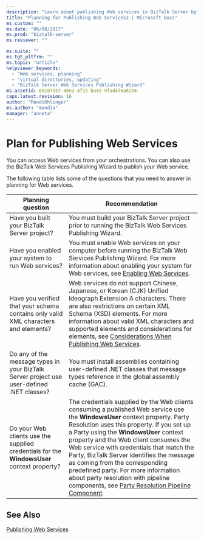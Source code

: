 ```yaml
---
description: "Learn about publishing Web services in BizTalk Server by using the BizTalk Web Services Publishing Wizard or by exposing orchestrations as Web services."
title: "Planning for Publishing Web Services2 | Microsoft Docs"
ms.custom: ""
ms.date: "06/08/2017"
ms.prod: "biztalk-server"
ms.reviewer: ""

ms.suite: ""
ms.tgt_pltfrm: ""
ms.topic: "article"
helpviewer_keywords: 
  - "Web services, planning"
  - "virtual directories, updating"
  - "BizTalk Server Web Services Publishing Wizard"
ms.assetid: 69107557-48e2-4f15-ba42-9fad476a8294
caps.latest.revision: 16
author: "MandiOhlinger"
ms.author: "mandia"
manager: "anneta"
---
```

# Plan for Publishing Web Services

You can access Web services from your orchestrations. You can also use the BizTalk Web Services Publishing Wizard to publish your Web service.  
  
The following table lists some of the questions that you need to answer in planning for Web services.  
  
|Planning question|Recommendation|  
|-----------------------|--------------------|  
|Have you built your BizTalk Server project?|You must build your BizTalk Server project prior to running the BizTalk Web Services Publishing Wizard.|  
|Have you enabled your system to run Web services?|You must enable Web services on your computer before running the BizTalk Web Services Publishing Wizard. For more information about enabling your system for Web services, see [Enabling Web Services](../core/enabling-web-services.md).|  
|Have you verified that your schema contains only valid XML characters and elements?|Web services do not support Chinese, Japanese, or Korean (CJK) Unified Ideograph Extension A characters. There are also restrictions on certain XML Schema (XSD) elements. For more information about valid XML characters and supported elements and considerations for elements, see [Considerations When Publishing Web Services](../core/considerations-when-publishing-web-services.md).|  
|Do any of the message types in your BizTalk Server project use user-defined .NET classes?|You must install assemblies containing user-defined .NET classes that message types reference in the global assembly cache (GAC).|  
|Do your Web clients use the supplied credentials for the **WindowsUser** context property?|The credentials supplied by the Web clients consuming a published Web service use the **WindowsUser** context property. Party Resolution uses this property. If you set up a Party using the **WindowsUser** context property and the Web client consumes the Web service with credentials that match the Party, BizTalk Server identifies the message as coming from the corresponding predefined party. For more information about party resolution with pipeline components, see [Party Resolution Pipeline Component](../core/party-resolution-pipeline-component.md).|  
  
## See Also
  
[Publishing Web Services](../core/publishing-web-services.md)
